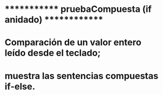 # *********** pruebaCompuesta (if anidado) ************
#
# Comparación de un valor entero leído desde el teclado; 
# muestra las sentencias compuestas if-else.
